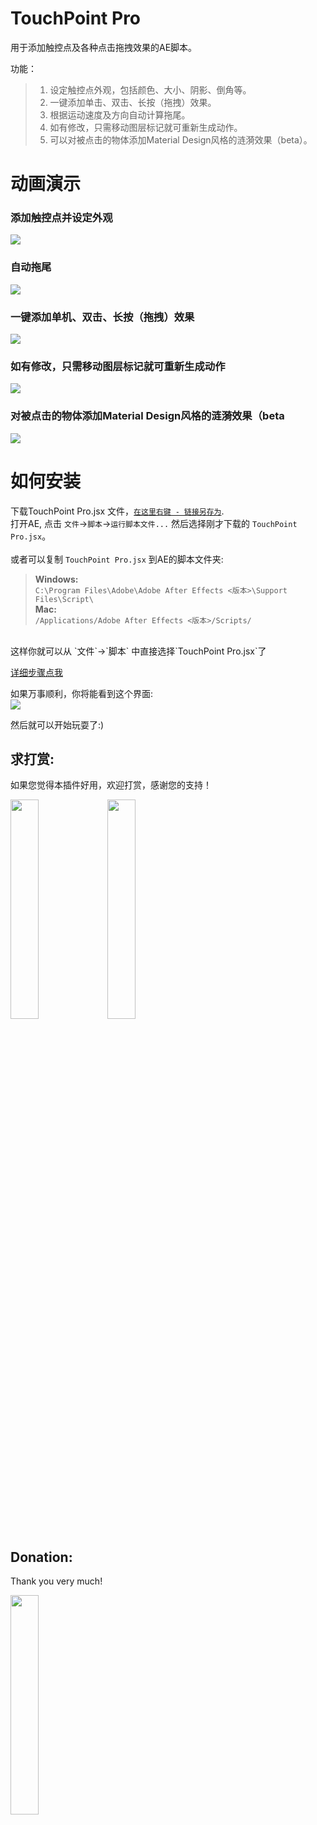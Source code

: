 # TouchPoint Pro
用于添加触控点及各种点击拖拽效果的AE脚本。  

功能：
>1. 设定触控点外观，包括颜色、大小、阴影、倒角等。  
>2. 一键添加单击、双击、长按（拖拽）效果。  
>3. 根据运动速度及方向自动计算拖尾。  
>4. 如有修改，只需移动图层标记就可重新生成动作。  
>5. 可以对被点击的物体添加Material Design风格的涟漪效果（beta）。  

# 动画演示
### 添加触控点并设定外观
![](https://raw.githubusercontent.com/bigxixi/ReadMe-Resources/master/TouchPointPro/01addpoints.gif)  

### 自动拖尾  
![](https://raw.githubusercontent.com/bigxixi/ReadMe-Resources/master/TouchPointPro/02tail.gif)  

### 一键添加单机、双击、长按（拖拽）效果 
![](https://raw.githubusercontent.com/bigxixi/ReadMe-Resources/master/TouchPointPro/03addaction.gif)  

### 如有修改，只需移动图层标记就可重新生成动作 
![](https://raw.githubusercontent.com/bigxixi/ReadMe-Resources/master/TouchPointPro/04resetaction.gif)  

### 对被点击的物体添加Material Design风格的涟漪效果（beta  
![](https://raw.githubusercontent.com/bigxixi/ReadMe-Resources/master/TouchPointPro/05addripples.gif)  

# 如何安装
下载TouchPoint Pro.jsx 文件，[`在这里右键 - 链接另存为`](https://raw.githubusercontent.com/bigxixi/TouchPoint-Pro/master/TouchPoint%20Pro.jsx).</br>
打开AE, 点击 `文件`->`脚本`->`运行脚本文件...` 然后选择刚才下载的 `TouchPoint Pro.jsx`。    
</br>
或者可以复制 `TouchPoint Pro.jsx` 到AE的脚本文件夹:
>**Windows:**  
>`C:\Program Files\Adobe\Adobe After Effects <版本>\Support Files\Script\`  
>**Mac:**  
>`/Applications/Adobe After Effects <版本>/Scripts/`

</br>
这样你就可以从 `文件`->`脚本` 中直接选择`TouchPoint Pro.jsx`了  

[详细步骤点我](https://helpx.adobe.com/cn/after-effects/using/scripts.html)</br>

如果万事顺利，你将能看到这个界面:</br>
![](https://raw.githubusercontent.com/bigxixi/ReadMe-Resources/master/TouchPointProCHS.png)</br>

然后就可以开始玩耍了:)  

## 求打赏:
如果您觉得本插件好用，欢迎打赏，感谢您的支持！  

[<img src="http://bigxixi.com/donate/index.hyperesources/wechat.png" width="30%" height="30%">](http://bigxixi.com/donate)
[<img src="http://bigxixi.com/donate/index.hyperesources/alipay.jpg" width="30%" height="30%">](http://bigxixi.com/donate)  

## Donation:
Thank you very much!  

[<img src="http://bigxixi.com/donate/index.hyperesources/paypal.png" width="30%" height="30%">](https://www.paypal.me/bigxixi/)  
